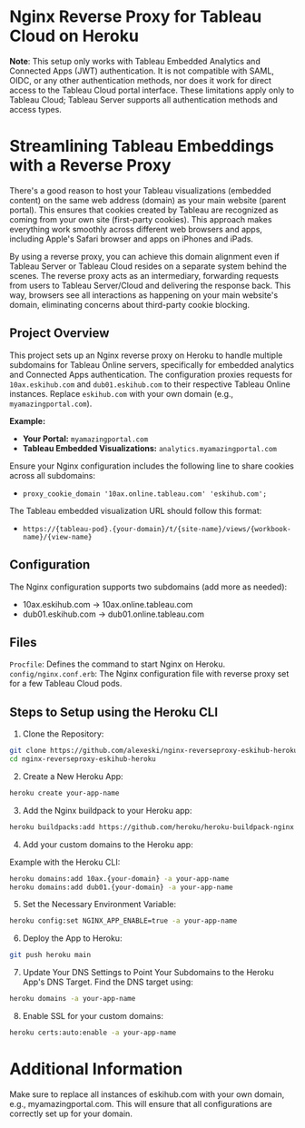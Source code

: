 # Nginx Reverse Proxy for Tableau Cloud on Heroku

**Note**: This setup only works with Tableau Embedded Analytics and Connected Apps (JWT) authentication. It is not compatible with SAML, OIDC, or any other authentication methods, nor does it work for direct access to the Tableau Cloud portal interface. These limitations apply only to Tableau Cloud; Tableau Server supports all authentication methods and access types.

# Streamlining Tableau Embeddings with a Reverse Proxy

There's a good reason to host your Tableau visualizations (embedded content) on the same web address (domain) as your main website (parent portal). This ensures that cookies created by Tableau are recognized as coming from your own site (first-party cookies). This approach makes everything work smoothly across different web browsers and apps, including Apple's Safari browser and apps on iPhones and iPads.

By using a reverse proxy, you can achieve this domain alignment even if Tableau Server or Tableau Cloud resides on a separate system behind the scenes. The reverse proxy acts as an intermediary, forwarding requests from users to Tableau Server/Cloud and delivering the response back. This way, browsers see all interactions as happening on your main website's domain, eliminating concerns about third-party cookie blocking.

## Project Overview

This project sets up an Nginx reverse proxy on Heroku to handle multiple subdomains for Tableau Online servers, specifically for embedded analytics and Connected Apps authentication. The configuration proxies requests for `10ax.eskihub.com` and `dub01.eskihub.com` to their respective Tableau Online instances. Replace `eskihub.com` with your own domain (e.g., `myamazingportal.com`).


**Example:**
- **Your Portal:** `myamazingportal.com`
- **Tableau Embedded Visualizations:** `analytics.myamazingportal.com`

Ensure your Nginx configuration includes the following line to share cookies across all subdomains:

- `proxy_cookie_domain '10ax.online.tableau.com' 'eskihub.com';`

The Tableau embedded visualization URL should follow this format:

- `https://{tableau-pod}.{your-domain}/t/{site-name}/views/{workbook-name}/{view-name}`

## Configuration

The Nginx configuration supports two subdomains (add more as needed):

- 10ax.eskihub.com -> 10ax.online.tableau.com
- dub01.eskihub.com -> dub01.online.tableau.com

## Files


`Procfile`: Defines the command to start Nginx on Heroku.
`config/nginx.conf.erb`: The Nginx configuration file with reverse proxy set for a few Tableau Cloud pods.

 ## Steps to Setup using the Heroku CLI

1. Clone the Repository:

```bash
git clone https://github.com/alexeski/nginx-reverseproxy-eskihub-heroku.git
cd nginx-reverseproxy-eskihub-heroku
```

2. Create a New Heroku App:

```bash
heroku create your-app-name
```

3. Add the Nginx buildpack to your Heroku app:

```bash
heroku buildpacks:add https://github.com/heroku/heroku-buildpack-nginx -a your-app-name
```

4. Add your custom domains to the Heroku app:

Example with the Heroku CLI:
```bash
heroku domains:add 10ax.{your-domain} -a your-app-name
heroku domains:add dub01.{your-domain} -a your-app-name
```
5. Set the Necessary Environment Variable:

```bash
heroku config:set NGINX_APP_ENABLE=true -a your-app-name
```

6. Deploy the App to Heroku:

```bash
git push heroku main
```

7. Update Your DNS Settings to Point Your Subdomains to the Heroku App's DNS Target. Find the DNS target using:
```bash
heroku domains -a your-app-name
```
8. Enable SSL for your custom domains:
```bash
heroku certs:auto:enable -a your-app-name
```

# Additional Information

Make sure to replace all instances of eskihub.com with your own domain, e.g., myamazingportal.com. This will ensure that all configurations are correctly set up for your domain.
